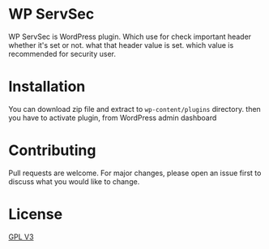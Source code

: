 # WP ServSec
WP ServSec is WordPress plugin. Which use for check important header whether it's set or not. what that header value is set. which value is recommended for security user.

# Installation
You can download zip file and extract to `wp-content/plugins` directory. then you have to activate plugin, from WordPress admin dashboard

# Contributing
Pull requests are welcome. For major changes, please open an issue first to discuss what you would like to change.

# License
[GPL V3]([https://choosealicense.com/licenses/gpl-3.0/])